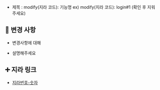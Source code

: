 - 제목 : modify(지라 코드): 기능명
  ex) modify(지라 코드): login#1
  (확인 후 지워주세요)

## 🔧 변경 사항

- 변경사항에 대해

- 설명해주세요

## ➕ 지라 링크

- [지라번호-숫자](지라주소)
